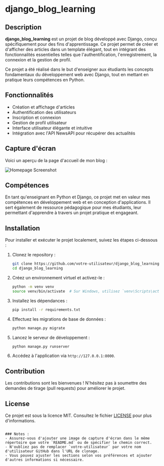 # django_blog_learning

## Description

**django_blog_learning** est un projet de blog développé avec Django, conçu spécifiquement pour des fins d'apprentissage. Ce projet permet de créer et d'afficher des articles dans un template élégant, tout en intégrant des fonctionnalités essentielles telles que l'authentification, l'enregistrement, la connexion et la gestion de profil.

Ce projet a été réalisé dans le but d'enseigner aux étudiants les concepts fondamentaux du développement web avec Django, tout en mettant en pratique leurs compétences en Python.

## Fonctionnalités

- Création et affichage d'articles
- Authentification des utilisateurs
- Inscription et connexion
- Gestion de profil utilisateur
- Interface utilisateur élégante et intuitive
- Intégration avec l'API NewsAPI pour récupérer des actualités

## Capture d'écran

Voici un aperçu de la page d'accueil de mon blog :

![Homepage Screenshot](screenshot.png)  <!-- Remplacez 'screenshot.png' par le nom de votre fichier d'image -->

## Compétences

En tant qu'enseignant en Python et Django, ce projet met en valeur mes compétences en développement web et en conception d'applications. Il sert également de ressource pédagogique pour mes étudiants, leur permettant d'apprendre à travers un projet pratique et engageant.

## Installation

Pour installer et exécuter le projet localement, suivez les étapes ci-dessous :

1. Clonez le repository :
   ```bash
   git clone https://github.com/votre-utilisateur/django_blog_learning.git
   cd django_blog_learning
   ```

2. Créez un environnement virtuel et activez-le :
   ```bash
   python -m venv venv
   source venv/bin/activate  # Sur Windows, utilisez `venv\Scripts\activate`
   ```

3. Installez les dépendances :
   ```bash
   pip install -r requirements.txt
   ```

4. Effectuez les migrations de base de données :
   ```bash
   python manage.py migrate
   ```

5. Lancez le serveur de développement :
   ```bash
   python manage.py runserver
   ```

6. Accédez à l'application via `http://127.0.0.1:8000`.

## Contribution

Les contributions sont les bienvenues ! N'hésitez pas à soumettre des demandes de tirage (pull requests) pour améliorer le projet.

## License

Ce projet est sous la licence MIT. Consultez le fichier [LICENSE](LICENSE) pour plus d'informations.
```

### Notes :
- Assurez-vous d'ajouter une image de capture d'écran dans le même répertoire que votre `README.md` ou de spécifier le chemin correct.
- N'oubliez pas de remplacer `votre-utilisateur` par votre nom d'utilisateur GitHub dans l'URL de clonage.
- Vous pouvez ajuster les sections selon vos préférences et ajouter d'autres informations si nécessaire.
